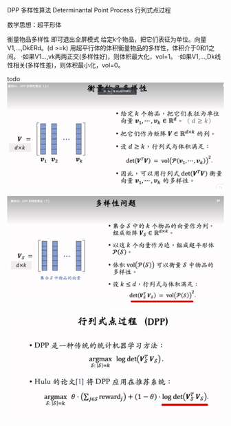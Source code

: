 DPP 多样性算法
Determinantal Point Process 行列式点过程 

数学思想：超平形体


衡量物品多样性
即可退出全屏模式
给定k个物品，把它们表征为单位。向量 V1,…,DkERd。(d >=k)
用超平行体的体积衡量物品的多样性，体积介于0和1之间。
·如果V1…,vk两两正交(多样性好)，则体积最大化，vol=1。
·如果V1,…,Dk线性相关(多样性差)，则体积最小化，vol=0。



todo
![alt text](image-2.png)

![alt text](image-3.png)

![alt text](image-4.png)